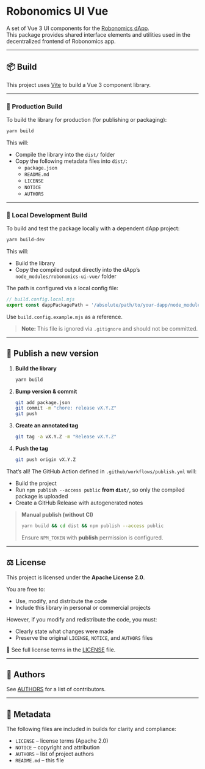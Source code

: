# Robonomics UI Vue

A set of Vue 3 UI components for the [Robonomics dApp](https://github.com/airalab/robonomics.app).  
This package provides shared interface elements and utilities used in the decentralized frontend of Robonomics app.

---

## 📦 Build

This project uses [Vite](https://vitejs.dev/) to build a Vue 3 component library.

---

### 🔧 Production Build

To build the library for production (for publishing or packaging):

```bash
yarn build
```

This will:

- Compile the library into the `dist/` folder
- Copy the following metadata files into `dist/`:
  - `package.json`
  - `README.md`
  - `LICENSE`
  - `NOTICE`
  - `AUTHORS`

---

### 🧪 Local Development Build

To build and test the package locally with a dependent dApp project:

```bash
yarn build-dev
```

This will:

- Build the library
- Copy the compiled output directly into the dApp’s `node_modules/robonomics-ui-vue/` folder

The path is configured via a local config file:

```js
// build.config.local.mjs
export const dappPackagePath = '/absolute/path/to/your-dapp/node_modules/robonomics-ui-vue/';
```

Use `build.config.example.mjs` as a reference.

> **Note:** This file is ignored via `.gitignore` and should not be committed.

---

## 🚀 Publish a new version

1. **Build the library**

   ~~~bash
   yarn build
   ~~~

2. **Bump version & commit**

   ~~~bash
   git add package.json
   git commit -m "chore: release vX.Y.Z"
   git push
   ~~~

3. **Create an annotated tag**

   ~~~bash
   git tag -a vX.Y.Z -m "Release vX.Y.Z"
   ~~~

4. **Push the tag**

   ~~~bash
   git push origin vX.Y.Z
   ~~~

That’s all! The GitHub Action defined in `.github/workflows/publish.yml` will:

- Build the project  
- Run `npm publish --access public` **from `dist/`**, so only the compiled package is uploaded  
- Create a GitHub Release with autogenerated notes  

> **Manual publish (without CI)**  
> ~~~bash
> yarn build && cd dist && npm publish --access public
> ~~~  
> Ensure `NPM_TOKEN` with **publish** permission is configured.

---

## ⚖️ License

This project is licensed under the **Apache License 2.0**.

You are free to:

- Use, modify, and distribute the code
- Include this library in personal or commercial projects

However, if you modify and redistribute the code, you must:

- Clearly state what changes were made
- Preserve the original `LICENSE`, `NOTICE`, and `AUTHORS` files

📄 See full license terms in the [LICENSE](./LICENSE) file.

---

## 👥 Authors

See [AUTHORS](./AUTHORS) for a list of contributors.

---

## 📄 Metadata

The following files are included in builds for clarity and compliance:

- `LICENSE` – license terms (Apache 2.0)  
- `NOTICE` – copyright and attribution  
- `AUTHORS` – list of project authors  
- `README.md` – this file
